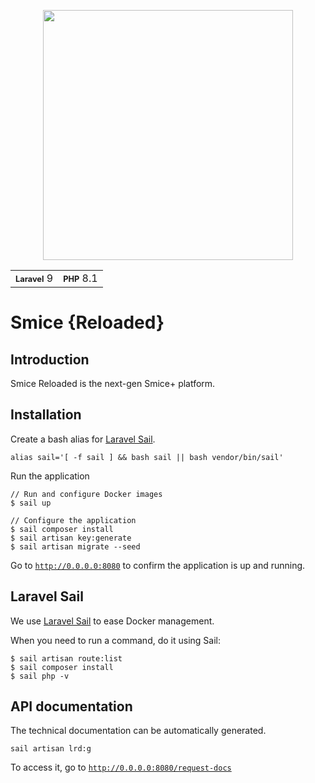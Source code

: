 <p align="center"><a href="https://laravel.com" target="_blank"><img src="https://raw.githubusercontent.com/laravel/art/master/logo-lockup/5%20SVG/2%20CMYK/1%20Full%20Color/laravel-logolockup-cmyk-red.svg" width="400"></a></p>

<table>
    <tr>
        <td><b style="font-size:0.8em">Laravel</b> 9</td>
        <td><b style="font-size:0.8em">PHP</b> 8.1</td>
    </tr>
</table>

# Smice {Reloaded}

## Introduction

Smice Reloaded is the next-gen Smice+ platform.

## Installation

Create a bash alias for <a href="https://laravel.com/docs/9.x/sail">Laravel Sail</a>.
```
alias sail='[ -f sail ] && bash sail || bash vendor/bin/sail'
```

Run the application 
```
// Run and configure Docker images
$ sail up

// Configure the application
$ sail composer install
$ sail artisan key:generate
$ sail artisan migrate --seed
```

Go to <a href="http://0.0.0.0:8080">`http://0.0.0.0:8080`</a> to confirm the application is up and running.

## Laravel Sail

We use <a href="https://laravel.com/docs/9.x/sail">Laravel Sail</a> to ease Docker management.

When you need to run a command, do it using Sail:
```
$ sail artisan route:list
$ sail composer install
$ sail php -v
```

## API documentation

The technical documentation can be automatically generated.
```
sail artisan lrd:g
```

To access it, go to <a href="http://0.0.0.0:8080/request-docs"> `http://0.0.0.0:8080/request-docs` </a>
